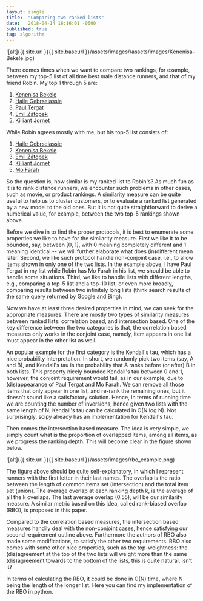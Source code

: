 ```yaml
---
layout: single
title:  "Comparing two ranked lists"
date:   2018-04-14 16:16:01 -0600
published: true
tag: algorithm
---
```

![alt]({{ site.url }}{{ site.baseurl }}/assets/images//assets/images/Kenenisa-Bekele.jpg)

There comes times when we want to compare two rankings, for example, between my top-5 list of all time best male distance runners, and that of my friend Robin. My top 1 through 5 are:

1. [Kenenisa Bekele](https://en.wikipedia.org/wiki/Kenenisa_Bekele)
2. [Haile Gebrselassie](https://en.wikipedia.org/wiki/Haile_Gebrselassie) 
3. [Paul Tergat](https://en.wikipedia.org/wiki/Paul_Tergat) 
4. [Emil Zátopek](https://en.wikipedia.org/wiki/Emil_Z%C3%A1topek)
5. [Killiant Jornet](https://en.wikipedia.org/wiki/K%C3%ADlian_Jornet_Burgada)

While Robin agrees mostly with me, but his top-5 list consists of:

1. [Haile Gebrselassie](https://en.wikipedia.org/wiki/Haile_Gebrselassie) 
2. [Kenenisa Bekele](https://en.wikipedia.org/wiki/Kenenisa_Bekele)
3. [Emil Zátopek](https://en.wikipedia.org/wiki/Emil_Z%C3%A1topek)
4. [Killiant Jornet](https://en.wikipedia.org/wiki/K%C3%ADlian_Jornet_Burgada)
5. [Mo Farah](https://en.wikipedia.org/wiki/Mo_Farah)

So the question is, how similar is my ranked list to Robin's? As much fun as it is to rank distance runners, we encounter such problems in other cases, such as movie, or product rankings. A similarity measure can be quite useful to help us to cluster customers, or to evaluate a ranked list generated by a new model to the old ones. But it is not quite straightforward to derive a numerical value, for example, between the two top-5 rankings shown above. 

Before we dive in to find the proper protocols, it is best to enumerate some properties we like to have for the similarity measure. First we like it to be bounded, say, between [0, 1], with 0 meaning completely different and 1 meaning identical -- we will further elaborate what does (in)different mean later. Second, we like such protocol handle non-conjoint case, i.e., to allow items shown in only one of the two lists. In the example above, I have Paul Tergat in my list while Robin has Mo Farah in his list, we should be able to handle some situations. Third, we like to handle lists with different lengths, e.g., comparing a top-5 list and a top-10 list, or even more broadly, comparing results between two infinitely long lists (think search results of the same query returned by Google and Bing). 

Now we have at least three desired properties in mind, we can seek for the appropriate measures. There are mostly two types of similarity measures between ranked lists: correlation based, and intersection based. One of the key difference between the two categories is that, the correlation based measures only works in the conjoint case, namely, item appears in one list must appear in the other list as well.

An popular example for the first category is the Kendall's tau, which has a nice probability interpretation. In short, we randomly pick two items (say, A and B), and Kendall's tau is the probability that A ranks before (or after) B in both lists. This property nicely bounded Kendall's tau between 0 and 1, however, the conjoint requirement would fail, as in our example, due to (dis)appearance of Paul Tergat and Mo Farah. We can remove all those items that only appear in one list, and re-rank the remaining ones, but it doesn't sound like a satisfactory solution. Hence,  In terms of running time we are counting the number of inversions, hence given two lists with the same length of N, Kendall's tau can be calculated in O(N log N). Not surprisingly, scipy already has an implementation for Kendall's tau. 

Then comes the intersection based measure. The idea is very simple, we simply count what is the proportion of overlapped items, among all items, as we progress the ranking depth. This will become clear in the figure shown below. 

![alt]({{ site.url }}{{ site.baseurl }}/assets/images/rbo_example.png)

The figure above should be quite self-explanatory, in which I represent runners with the first letter in their last names. The overlap is the ratio between the length of common items set (intersection) and the total item set (union). The average overlap at each ranking depth k, is the average of all the k overlaps. The last average overlap (0.55), will be our similarity measure. A similar metric based on this idea, called rank-biased overlap (RBO), is proposed in this paper. 

Compared to the correlation based measures, the intersection based measures handily deal with the non-conjoint cases, hence satisfying our second requirement outline above. Furthermore the authors of RBO also made some modifications, to satisfy the other two requirements. RBO also comes with some other nice properties, such as the top-weightness: the (dis)agreement at the top of the two lists will weight more than the same (dis)agreement towards to the bottom of the lists, this is quite natural, isn't it?

In terms of calculating the RBO, it could be done in O(N) time, where N being the length of the longer list. Here you can find my implementation of the RBO in python.